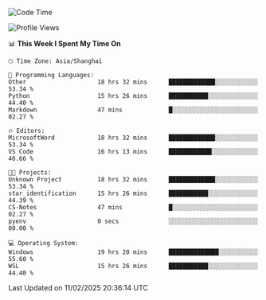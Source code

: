 <!--START_SECTION:waka-->
![Code Time](http://img.shields.io/badge/Code%20Time-2%2C270%20hrs%2041%20mins-blue)

![Profile Views](http://img.shields.io/badge/Profile%20Views-4-blue)

📊 **This Week I Spent My Time On** 

```text
🕑︎ Time Zone: Asia/Shanghai

💬 Programming Languages: 
Other                    18 hrs 32 mins      █████████████░░░░░░░░░░░░   53.34 % 
Python                   15 hrs 26 mins      ███████████░░░░░░░░░░░░░░   44.40 % 
Markdown                 47 mins             █░░░░░░░░░░░░░░░░░░░░░░░░   02.27 % 

🔥 Editors: 
MicrosoftWord            18 hrs 32 mins      █████████████░░░░░░░░░░░░   53.34 % 
VS Code                  16 hrs 13 mins      ████████████░░░░░░░░░░░░░   46.66 % 

🐱‍💻 Projects: 
Unknown Project          18 hrs 32 mins      █████████████░░░░░░░░░░░░   53.34 % 
star_identification      15 hrs 26 mins      ███████████░░░░░░░░░░░░░░   44.39 % 
CS-Notes                 47 mins             █░░░░░░░░░░░░░░░░░░░░░░░░   02.27 % 
pyenv                    0 secs              ░░░░░░░░░░░░░░░░░░░░░░░░░   00.00 % 

💻 Operating System: 
Windows                  19 hrs 20 mins      ██████████████░░░░░░░░░░░   55.60 % 
WSL                      15 hrs 26 mins      ███████████░░░░░░░░░░░░░░   44.40 % 
```


 Last Updated on 11/02/2025 20:36:14 UTC
<!--END_SECTION:waka-->